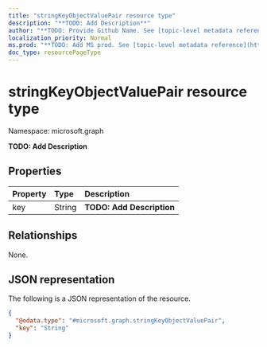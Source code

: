 ```yaml
---
title: "stringKeyObjectValuePair resource type"
description: "**TODO: Add Description**"
author: "**TODO: Provide Github Name. See [topic-level metadata reference](https://msgo.azurewebsites.net/add/document/guidelines/metadata.html#topic-level-metadata)**"
localization_priority: Normal
ms.prod: "**TODO: Add MS prod. See [topic-level metadata reference](https://msgo.azurewebsites.net/add/document/guidelines/metadata.html#topic-level-metadata)**"
doc_type: resourcePageType
---
```


# stringKeyObjectValuePair resource type

Namespace: microsoft.graph

**TODO: Add Description**

## Properties
|Property|Type|Description|
|:---|:---|:---|
|key|String|**TODO: Add Description**|

## Relationships
None.

## JSON representation
The following is a JSON representation of the resource.
<!-- {
  "blockType": "resource",
  "@odata.type": "microsoft.graph.stringKeyObjectValuePair"
}
-->
``` json
{
  "@odata.type": "#microsoft.graph.stringKeyObjectValuePair",
  "key": "String"
}
```

